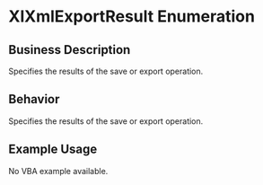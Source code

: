 # XlXmlExportResult Enumeration

## Business Description
Specifies the results of the save or export operation.

## Behavior
Specifies the results of the save or export operation.

## Example Usage
No VBA example available.